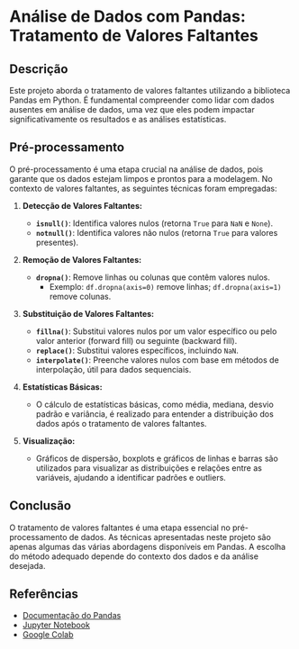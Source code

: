 
# Análise de Dados com Pandas: Tratamento de Valores Faltantes

## Descrição
Este projeto aborda o tratamento de valores faltantes utilizando a biblioteca Pandas em Python. É fundamental compreender como lidar com dados ausentes em análise de dados, uma vez que eles podem impactar significativamente os resultados e as análises estatísticas.

## Pré-processamento
O pré-processamento é uma etapa crucial na análise de dados, pois garante que os dados estejam limpos e prontos para a modelagem. No contexto de valores faltantes, as seguintes técnicas foram empregadas:

1. **Detecção de Valores Faltantes:**
   - **`isnull()`**: Identifica valores nulos (retorna `True` para `NaN` e `None`).
   - **`notnull()`**: Identifica valores não nulos (retorna `True` para valores presentes).

2. **Remoção de Valores Faltantes:**
   - **`dropna()`**: Remove linhas ou colunas que contêm valores nulos.
     - Exemplo: `df.dropna(axis=0)` remove linhas; `df.dropna(axis=1)` remove colunas.

3. **Substituição de Valores Faltantes:**
   - **`fillna()`**: Substitui valores nulos por um valor específico ou pelo valor anterior (forward fill) ou seguinte (backward fill).
   - **`replace()`**: Substitui valores específicos, incluindo `NaN`.
   - **`interpolate()`**: Preenche valores nulos com base em métodos de interpolação, útil para dados sequenciais.

4. **Estatísticas Básicas:**
   - O cálculo de estatísticas básicas, como média, mediana, desvio padrão e variância, é realizado para entender a distribuição dos dados após o tratamento de valores faltantes.

5. **Visualização:**
   - Gráficos de dispersão, boxplots e gráficos de linhas e barras são utilizados para visualizar as distribuições e relações entre as variáveis, ajudando a identificar padrões e outliers.

## Conclusão
O tratamento de valores faltantes é uma etapa essencial no pré-processamento de dados. As técnicas apresentadas neste projeto são apenas algumas das várias abordagens disponíveis em Pandas. A escolha do método adequado depende do contexto dos dados e da análise desejada.

## Referências
- [Documentação do Pandas](https://pandas.pydata.org/pandas-docs/stable/index.html)
- [Jupyter Notebook](https://jupyter.org/)
- [Google Colab](https://colab.research.google.com/)
